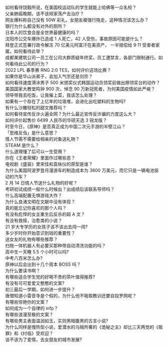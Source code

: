 如何看待饶毅所说，在美国校运动队的学生就能上哈佛等一众名校？  
父亲肺癌晚期，该不该倾家荡产去治疗？  
网友爆料称自己没有 50W 彩礼，女朋友被强行拖走，这种情况该怎么办？  
银行为什么都没有对外的厕所？  
日本人的饮食会是全世界最健康的吗？  
沈阳市公交车爆炸已造成 1 人死亡，42 人受伤，事故原因可能是什么？  
拜登正式签署行政令解冻 70 亿美元阿富汗在美资产， 一半赔偿给 9·11 受害者家属，如何看待此举？  
成都某建筑公司一员工在公司大群质疑年终奖，员工遭禁言，各部门限制通行。如何看待此公司的行为？  
2022 LPL 春季赛 RNG 2:0 TES，如何评价这场比赛？  
如果你是华山派弟子，会加入气宗还是剑宗？  
如何看待速度滑冰男子 500 米颁奖仪式韩国运动员领奖前做出擦领奖台的动作？  
美国国家大教堂鸣钟 900 次，悼念 90 万新冠死者，为何美国疫情如此严峻？  
领导带我去吃饭，让我催上菜，我该怎么处理？  
如果有一个存在了上亿年的垃圾堆，会进化出吃塑料的生物吗?  
有什么沙雕轻松的甜文推荐吗？  
如何看待宣传反诈火遍全网？为什么最近宣传反诈骗的力度这么大？  
如何评价起售价 6499 人民币的华硕天选 3 锐龙版？  
时至今日，《原神》是否真正成为中国二次元手游的半壁江山？  
「思维反刍」是什么意思？  
情人节需不需要给相亲的对象送礼物？  
STEAM 是什么？  
什么道理懂了后可以一生受用？  
你在《王者荣耀》里面作过哪些恶？  
电视剧《盛装》里宋佳和袁咏仪的原型是谁？  
为什么美国阿波罗登月漫游车的制造成本为 3800 万美元，而它只是一辆电池驱动的汽车？  
2 月 14 日情人节送什么礼物的好呢？  
考研初试成绩一般什么时候出？出成绩后该联系导师吗？  
什么高端配置无惧游戏大作？  
为什么良渚文明在文献中没有体现？  
真的能忘记你喜欢的那个人吗？  
有没有彪悍的女主重生后反杀的超 A 文？  
有没有救赎，治愈类的小说？  
21 岁大专学历的女孩子该不该出去闯一闯?  
多少岁时你开始意识到钱的重要性？  
送女友的礼物有哪些推荐？  
扫拖一体机器人有必要买那种带自动清洗功能的吗？  
高中生一天睡 5.5 个小时可以吗?  
中考八百米怎么办?  
原神以后会出到十几个周本 BOSS 吗？  
为什么要读书啊？  
有哪些适合学生党的好喝不贵的茶叶值得推荐?  
有没有可可爱爱又憨憨的文案?  
初三最后一学期，如何进一步提升？  
唐僧知道小雷音寺是个假的，为什么他不吸取教训还要自投罗网呢？  
有哪些惊艳你的文案？  
如何成为一个自律的 infp？  
有哪些浪漫至极的文案？  
有哪些男主表面温润如玉，实则黑暗腹黑的古言小说?  
为什么同样是慢热型小说，爱潜水的乌贼所著的《诡秘之主》却比三天两觉的《贩罪》和《纣临》受欢迎？  
该不该为了爱情，去女朋友的城市发展?  
